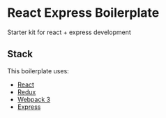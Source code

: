# React Express Boilerplate
Starter kit for react + express development
## Stack

This boilerplate uses:

* [React](https://github.com/facebook/react)
* [Redux](https://github.com/reactjs/redux)
* [Webpack 3](https://github.com/webpack/webpack)
* [Express](https://github.com/expressjs/express)
